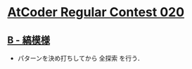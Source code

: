 # [AtCoder Regular Contest 020](https://atcoder.jp/contests/arc020)

## [B - 縞模様](https://atcoder.jp/contests/arc020/tasks/arc020_2)
- パターンを決め打ちしてから 全探索 を行う．
